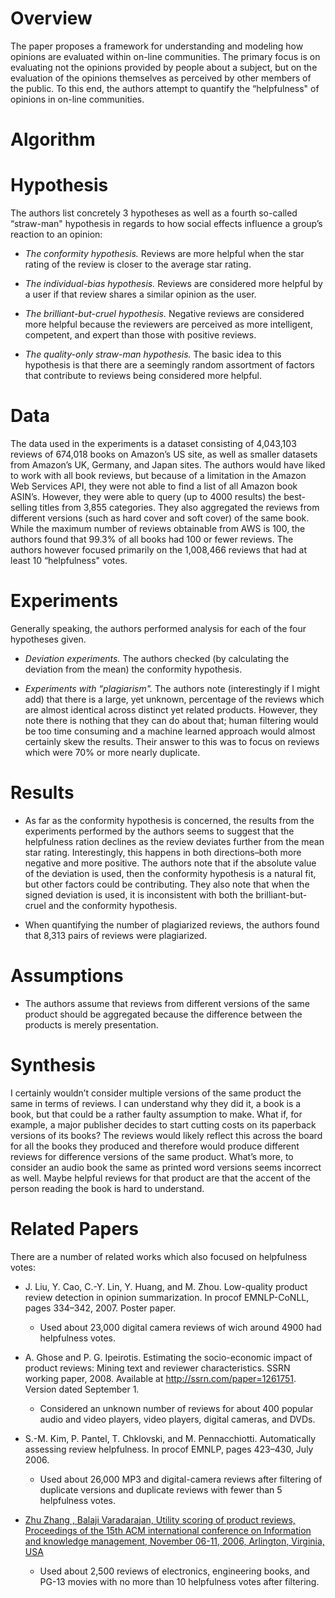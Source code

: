 Overview
========

The paper proposes a framework for understanding and modeling how
opinions are evaluated within on-line communities. The primary focus is
on evaluating not the opinions provided by people about a subject, but
on the evaluation of the opinions themselves as perceived by other
members of the public. To this end, the authors attempt to quantify the
“helpfulness" of opinions in on-line communities.

Algorithm
=========

Hypothesis
==========

The authors list concretely 3 hypotheses as well as a fourth so-called
“straw-man" hypothesis in regards to how social effects influence a
group’s reaction to an opinion:

-   *The conformity hypothesis.* Reviews are more helpful when the star
    rating of the review is closer to the average star rating.

-   *The individual-bias hypothesis.* Reviews are considered more
    helpful by a user if that review shares a similar opinion as the
    user.

-   *The brilliant-but-cruel hypothesis.* Negative reviews are
    considered more helpful because the reviewers are perceived as more
    intelligent, competent, and expert than those with positive reviews.

-   *The quality-only straw-man hypothesis.* The basic idea to this
    hypothesis is that there are a seemingly random assortment of
    factors that contribute to reviews being considered more helpful.

Data
====

The data used in the experiments is a dataset consisting of 4,043,103
reviews of 674,018 books on Amazon’s US site, as well as smaller
datasets from Amazon’s UK, Germany, and Japan sites. The authors would
have liked to work with all book reviews, but because of a limitation in
the Amazon Web Services API, they were not able to find a list of all
Amazon book ASIN’s. However, they were able to query (up to 4000
results) the best-selling titles from 3,855 categories. They also
aggregated the reviews from different versions (such as hard cover and
soft cover) of the same book. While the maximum number of reviews
obtainable from AWS is 100, the authors found that 99.3% of all books
had 100 or fewer reviews. The authors however focused primarily on the
1,008,466 reviews that had at least 10 “helpfulness" votes.

Experiments
===========

Generally speaking, the authors performed analysis for each of the four
hypotheses given.

-   *Deviation experiments.* The authors checked (by calculating the
    deviation from the mean) the conformity hypothesis.

-   *Experiments with “plagiarism".* The authors note (interestingly if
    I might add) that there is a large, yet unknown, percentage of the
    reviews which are almost identical across distinct yet related
    products. However, they note there is nothing that they can do about
    that; human filtering would be too time consuming and a machine
    learned approach would almost certainly skew the results. Their
    answer to this was to focus on reviews which were 70% or more nearly
    duplicate.

Results
=======

-   As far as the conformity hypothesis is concerned, the results from
    the experiments performed by the authors seems to suggest that the
    helpfulness ration declines as the review deviates further from the
    mean star rating. Interestingly, this happens in both
    directions–both more negative and more positive. The authors note
    that if the absolute value of the deviation is used, then the
    conformity hypothesis is a natural fit, but other factors could be
    contributing. They also note that when the signed deviation is used,
    it is inconsistent with both the brilliant-but-cruel and the
    conformity hypothesis.

-   When quantifying the number of plagiarized reviews, the authors
    found that 8,313 pairs of reviews were plagiarized.

Assumptions
===========

-   The authors assume that reviews from different versions of the same
    product should be aggregated because the difference between the
    products is merely presentation.

Synthesis
=========

I certainly wouldn’t consider multiple versions of the same product the
same in terms of reviews. I can understand why they did it, a book is a
book, but that could be a rather faulty assumption to make. What if, for
example, a major publisher decides to start cutting costs on its
paperback versions of its books? The reviews would likely reflect this
across the board for all the books they produced and therefore would
produce different reviews for difference versions of the same product.
What’s more, to consider an audio book the same as printed word versions
seems incorrect as well. Maybe helpful reviews for that product are that
the accent of the person reading the book is hard to understand.

Related Papers
==============

There are a number of related works which also focused on helpfulness
votes:

-   J. Liu, Y. Cao, C.-Y. Lin, Y. Huang, and M. Zhou. Low-quality
    product review detection in opinion summarization. In procof
    EMNLP-CoNLL, pages 334–342, 2007. Poster paper.

    -   Used about 23,000 digital camera reviews of wich around 4900 had
        helpfulness votes.

-   A. Ghose and P. G. Ipeirotis. Estimating the socio-economic impact
    of product reviews: Mining text and reviewer characteristics. SSRN
    working paper, 2008. Available at http://ssrn.com/paper=1261751.
    Version dated September 1.

    -   Considered an unknown number of reviews for about 400 popular
        audio and video players, video players, digital cameras, and
        DVDs.

-   S.-M. Kim, P. Pantel, T. Chklovski, and M. Pennacchiotti.
    Automatically assessing review helpfulness. In procof EMNLP, pages
    423–430, July 2006.

    -   Used about 26,000 MP3 and digital-camera reviews after filtering
        of duplicate versions and duplicate reviews with fewer than 5
        helpfulness votes.

-   [Zhu Zhang , Balaji Varadarajan, Utility scoring of product reviews,
    Proceedings of the 15th ACM international conference on Information
    and knowledge management, November 06-11, 2006, Arlington, Virginia,
    USA](http://dl.acm.org/citation.cfm?id=1183626&CFID=358296960&CFTOKEN=71669304)

    -   Used about 2,500 reviews of electronics, engineering books, and
        PG-13 movies with no more than 10 helpfulness votes after
        filtering.

